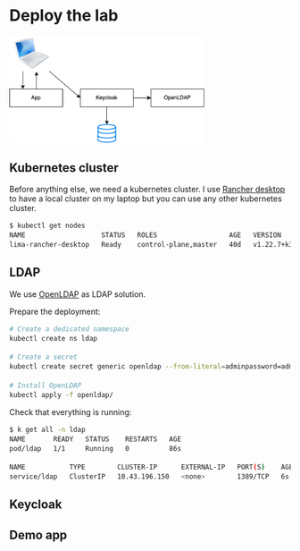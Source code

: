 # Deploy the lab

<img src="../docs/images/keycloak-federation.png" width="350px" />

## Kubernetes cluster

Before anything else, we need a kubernetes cluster. I use [Rancher desktop](https://rancherdesktop.io/) to have a local cluster on my laptop but you can use any other kubernetes cluster.

```bash
$ kubectl get nodes          
NAME                   STATUS   ROLES                  AGE   VERSION
lima-rancher-desktop   Ready    control-plane,master   40d   v1.22.7+k3s1
```

## LDAP

We use [OpenLDAP](https://www.openldap.org) as LDAP solution. 

Prepare the deployment:
```bash
# Create a dedicated namespace
kubectl create ns ldap

# Create a secret
kubectl create secret generic openldap --from-literal=adminpassword=adminpassword --from-literal=users=user01,user02 --from-literal=passwords=password01,password02 -n ldap

# Install OpenLDAP
kubectl apply -f openldap/
```

Check that everything is running:
```bash
$ k get all -n ldap                                                    
NAME       READY   STATUS    RESTARTS   AGE
pod/ldap   1/1     Running   0          86s

NAME           TYPE        CLUSTER-IP      EXTERNAL-IP   PORT(S)    AGE
service/ldap   ClusterIP   10.43.196.150   <none>        1389/TCP   6s
```



## Keycloak



## Demo app

